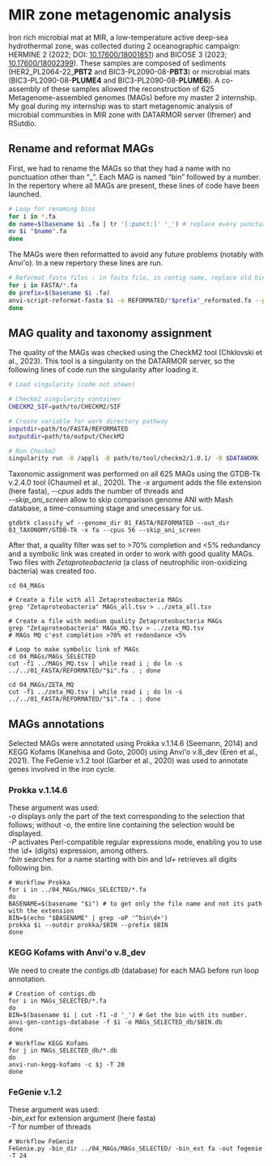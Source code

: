 # MIR zone metagenomic analysis

Iron rich microbial mat at MIR, a low-temperature active deep-sea hydrothermal zone, was collected during 2 oceanographic campaign: HERMINE 2 (2022; DOI: [10.17600/18001851](https://doi.org/10.17600/18001851)) and BICOSE 3 (2023; [10.17600/18002399](https://doi.org/10.17600/18002399)). These samples are composed of sediments (HER2_PL2064-22\_**PBT2** and BIC3-PL2090-08-**PBT3**) or microbial mats (BIC3-PL2090-08-**PLUME4** and BIC3-PL2090-08-**PLUME6**). A co-assembly of these samples allowed the reconstruction of 625 Metagenome-assembled genomes (MAGs) before my master 2 internship. My goal during my internship was to start metagenomic analysis of microbial communities in MIR zone with DATARMOR server (Ifremer) and RSutdio.

## Rename and reformat MAGs

First, we had to rename the MAGs so that they had a name with no punctuation other than “\_”. Each MAG is named “bin” followed by a number. In the repertory where all MAGs are present, these lines of code have been launched.

``` bash
# Loop for renaming bins
for i in *.fa
do name=$(basename $i .fa | tr '[:punct:]' '_') # replace every punctuations by _
mv $i "$name".fa
done
```

The MAGs were then reformatted to avoid any future problems (notably with Anvi'o). In a new repertory these lines are run.

``` bash
# Reformat fasta files : in fasta file, in contig name, replace old bin name by the new bin name
for i in FASTA/*.fa
do prefix=$(basename $i .fa)
anvi-script-reformat-fasta $i -o REFORMATED/"$prefix"_reformated.fa --prefix $prefix --simplify-names -r reformated.txt
done
```

## MAG quality and taxonomy assignment

The quality of the MAGs was checked using the CheckM2 tool (Chklovski et al., 2023). This tool is a singularity on the DATARMOR server, so the following lines of code run the singularity after loading it.

``` bash
# Load singularity (code not shown)

# Checkm2 singularity container
CHECKM2_SIF=path/to/CHECKM2/SIF

# Create variable for work directory pathway
inputdir=path/to/FASTA/REFORMATED
outputdir=path/to/output/CheckM2

# Run Checkm2
singularity run -B /appli -B path/to/tool/checkm2/1.0.1/ -B $DATAWORK  ${CHECKM2_SIF} checkm2 predict --thread 30 --input $inputdir -x fa --output-directory $outputdir 
```

Taxonomic assignment was performed on all 625 MAGs using the GTDB-Tk v.2.4.0 tool (Chaumeil et al., 2020). The *-x* argument adds the file extension (here fasta), *--cpus* adds the number of threads and\
*--skip_ani_screen* allow to skip comparison genome ANI with Mash database, a time-consuming stage and unecessary for us.

```{bash}
gtdbtk classify_wf --genome_dir 01_FASTA/REFORMATED --out_dir 03_TAXONOMY/GTDB-Tk -x fa --cpus 56 --skip_ani_screen 
```

After that, a quality filter was set to \>70% completion and \<5% redundancy and a symbolic link was created in order to work with good quality MAGs. Two files with *Zetaproteobacteria* (a class of neutrophilic iron-oxidizing bacteria) was created too.

```{bash}
cd 04_MAGs

# Create a file with all Zetaproteobacteria MAGs
grep "Zetaproteobacteria" MAGs_all.tsv > ../zeta_all.tsv

# Create a file with medium quality Zetaproteobacteria MAGs
grep "Zetaproteobacteria" MAGs_MQ.tsv > ../zeta_MQ.tsv
# MAGs MQ c'est complétion >70% et redondance <5%

# Loop to make symbolic link of MAGs
cd 04_MAGs/MAGs_SELECTED
cut -f1 ../MAGs_MQ.tsv | while read i ; do ln -s ../../01_FASTA/REFORMATED/"$i".fa . ; done

cd 04_MAGs/ZETA_MQ
cut -f1 ../zeta_MQ.tsv | while read i ; do ln -s ../../01_FASTA/REFORMATED/"$i".fa . ; done
```

## MAGs annotations

Selected MAGs were annotated using Prokka v.1.14.6 (Seemann, 2014) and KEGG Kofams (Kanehisa and Goto, 2000) using Anvi'o v.8_dev (Eren et al., 2021). The FeGenie v.1.2 tool (Garber et al., 2020) was used to annotate genes involved in the iron cycle.

### Prokka v.1.14.6

These argument was used: \
*-o* displays only the part of the text corresponding to the selection that follows; without *-o*, the entire line containing the selection would be displayed.\
*-P* activates Perl-compatible regular expressions mode, enabling you to use the *\\d+* (digits) expression, among others.\
*\^bin* searches for a name starting with bin and *\\d+* retrieves all digits following bin.

```{bash}
# Workflow Prokka
for i in ../04_MAGs/MAGs_SELECTED/*.fa
do 
BASENAME=$(basename "$i") # to get only the file name and not its path with the extension
BIN=$(echo "$BASENAME" | grep -oP '^bin\d+') 
prokka $i --outdir prokka/$BIN --prefix $BIN
done
```

### KEGG Kofams with Anvi'o v.8_dev

We need to create the *contigs.db* (database) for each MAG before run loop annotation.

```{bash}
# Creation of contigs.db
for i in MAGs_SELECTED/*.fa
do 
BIN=$(basename $i | cut -f1 -d '_') # Get the bin with its number.
anvi-gen-contigs-database -f $i -o MAGs_SELECTED_db/$BIN.db
done 

# Workflow KEGG Kofams
for j in MAGs_SELECTED_db/*.db
do
anvi-run-kegg-kofams -c $j -T 20
done 
```

### FeGenie v.1.2

These argument was used:\
*-bin_ext* for extension argument (here fasta)*\
-T* for number of threads

```{bash}
# Workflow FeGenie
FeGenie.py -bin_dir ../04_MAGs/MAGs_SELECTED/ -bin_ext fa -out fegenie -T 24
```

